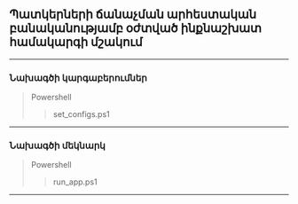 ## Պատկերների ճանաչման արհեստական բանականությամբ օժտված ինքնաշխատ համակարգի մշակում
***
### Նախագծի կարգաբերումներ
>Powershell
>>set_configs.ps1

***
### Նախագծի մեկնարկ

>Powershell
>> run_app.ps1
***

